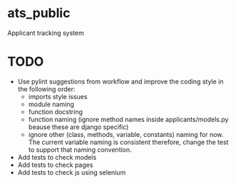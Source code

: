 # ats_public
Applicant tracking system

# TODO
- Use pylint suggestions from workflow and improve the coding style in the following order:
  - imports style issues
  - module naming
  - function docstring
  - function naming (ignore method names inside applicants/models.py beause these are django specific)
  - ignore other (class, methods, variable, constants) naming for now. The current variable naming is consistent therefore, change the test to support that naming convention.
- Add tests to check models
- Add tests to check pages
- Add tests to check js using selenium
